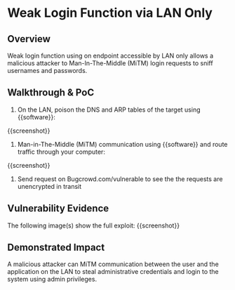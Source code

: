 # Weak Login Function via LAN Only

## Overview
Weak login function using on endpoint accessible by LAN only allows a malicious attacker to Man-In-The-Middle (MiTM) login requests to sniff usernames and passwords.

<!--
**Please replace text in each section below**

HTTPS not Available or HTTP by default on Login Page Vulnerability Report

Resources:

- <https://owasp.org/www-project-top-ten/2017/A3_2017-Sensitive_Data_Exposure>
-->

## Walkthrough & PoC

<!-- Provide a step-by-step walkthrough on how to access the vulnerable injection point, and how to exploit the vulnerability.
Adding a dot-pointed walkthrough with relevant screenshots will speed triage time and result in faster rewards!

Example:

1. Browse to the URL <www.inscope.com/login>
1. Attempt to sign into the website using the login button
1. Observe the page running on HTTP as default

1. Run the following command on a machine with cURL installed
```bash
curl -I www.inscope.com/login
```
1. Observe the repsonse showing a 200 OK on the HTTP response

 -->

1. On the LAN, poison the DNS and ARP tables of the target using {{software}}:

{{screenshot}}

1. Man-in-The-Middle (MiTM) communication using {{software}} and route traffic through your computer:

{{screenshot}}

1. Send request on Bugcrowd.com/vulnerable to see the the requests are unencrypted in transit


## Vulnerability Evidence

<!-- 
Your submission MUST include evidence of the vulnerability and not be theoretical in nature.

This can include a cURL response from the website showing that HTTP is default or HTTPS is not avalible.
 -->

The following image(s) show the full exploit:
{{screenshot}}

## Demonstrated Impact
<!--
Demonstrating increased impact results in higher rewards! 

Credentials transmitted over HTTP are transmitted in Plaintext, allowing any attacker to intercept these requests, and obtain the login credentials for that user. 
-->

A malicious attacker can MiTM communication between the user and the application on the LAN to steal administrative credentials and login to the system using admin privileges.
